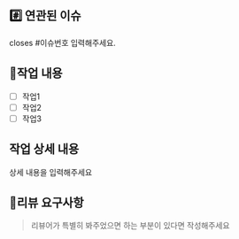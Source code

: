 ## #️⃣ 연관된 이슈
closes #이슈번호 입력해주세요.

## 📝작업 내용
- [ ] 작업1
- [ ] 작업2
- [ ] 작업3

## 작업 상세 내용
상세 내용을 입력해주세요 

## 💬리뷰 요구사항
> 리뷰어가 특별히 봐주었으면 하는 부분이 있다면 작성해주세요

